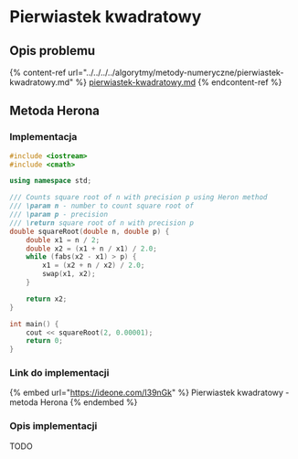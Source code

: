 # Pierwiastek kwadratowy

## Opis problemu

{% content-ref url="../../../../algorytmy/metody-numeryczne/pierwiastek-kwadratowy.md" %}
[pierwiastek-kwadratowy.md](../../../../algorytmy/metody-numeryczne/pierwiastek-kwadratowy.md)
{% endcontent-ref %}

## Metoda Herona

### Implementacja

```cpp
#include <iostream>
#include <cmath>

using namespace std;

/// Counts square root of n with precision p using Heron method
/// \param n - number to count square root of
/// \param p - precision
/// \return square root of n with precision p
double squareRoot(double n, double p) {
    double x1 = n / 2;
    double x2 = (x1 + n / x1) / 2.0;
    while (fabs(x2 - x1) > p) {
        x1 = (x2 + n / x2) / 2.0;
        swap(x1, x2);
    }

    return x2;
}

int main() {
    cout << squareRoot(2, 0.00001);
    return 0;
}
```

### Link do implementacji

{% embed url="https://ideone.com/I39nGk" %}
Pierwiastek kwadratowy - metoda Herona
{% endembed %}

### Opis implementacji

TODO
